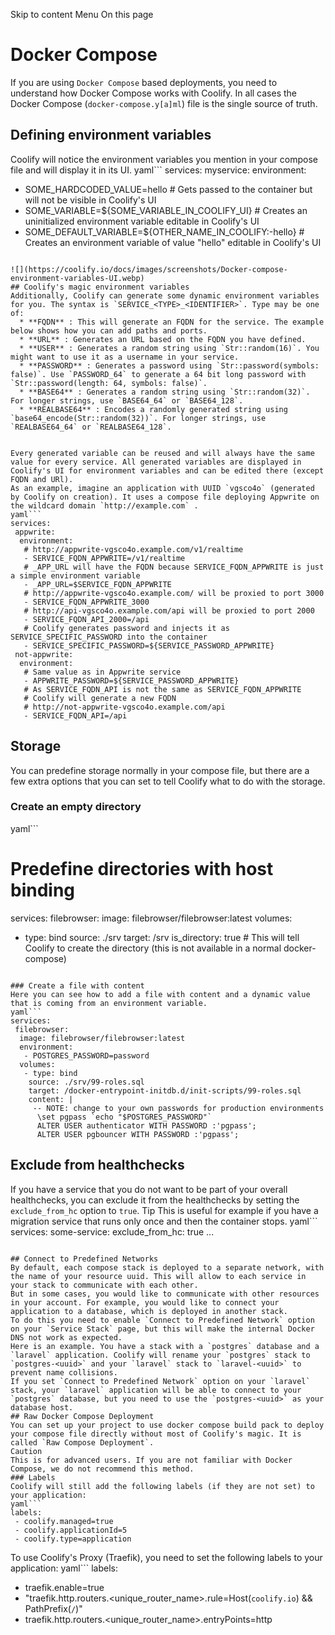 Skip to content
Menu
On this page
# Docker Compose ​
If you are using `Docker Compose` based deployments, you need to understand how Docker Compose works with Coolify.
In all cases the Docker Compose (`docker-compose.y[a]ml`) file is the single source of truth.
## Defining environment variables ​
Coolify will notice the environment variables you mention in your compose file and will display it in its UI.
yaml```
services:
 myservice:
  environment:
   - SOME_HARDCODED_VALUE=hello # Gets passed to the container but will not be visible in Coolify's UI
   - SOME_VARIABLE=${SOME_VARIABLE_IN_COOLIFY_UI} # Creates an uninitialized environment variable editable in Coolify's UI
   - SOME_DEFAULT_VARIABLE=${OTHER_NAME_IN_COOLIFY:-hello} # Creates an environment variable of value "hello" editable in Coolify's UI
```

![](https://coolify.io/docs/images/screenshots/Docker-compose-environment-variables-UI.webp)
## Coolify's magic environment variables ​
Additionally, Coolify can generate some dynamic environment variables for you. The syntax is `SERVICE_<TYPE>_<IDENTIFIER>`. Type may be one of:
  * **FQDN** : This will generate an FQDN for the service. The example below shows how you can add paths and ports.
  * **URL** : Generates an URL based on the FQDN you have defined.
  * **USER** : Generates a random string using `Str::random(16)`. You might want to use it as a username in your service.
  * **PASSWORD** : Generates a password using `Str::password(symbols: false)`. Use `PASSWORD_64` to generate a 64 bit long password with `Str::password(length: 64, symbols: false)`.
  * **BASE64** : Generates a random string using `Str::random(32)`. For longer strings, use `BASE64_64` or `BASE64_128`.
  * **REALBASE64** : Encodes a randomly generated string using `base64_encode(Str::random(32))`. For longer strings, use `REALBASE64_64` or `REALBASE64_128`.


Every generated variable can be reused and will always have the same value for every service. All generated variables are displayed in Coolify's UI for environment variables and can be edited there (except FQDN and URl).
As an example, imagine an application with UUID `vgsco4o` (generated by Coolify on creation). It uses a compose file deploying Appwrite on the wildcard domain `http://example.com` .
yaml```
services:
 appwrite:
  environment:
   # http://appwrite-vgsco4o.example.com/v1/realtime
   - SERVICE_FQDN_APPWRITE=/v1/realtime
   # _APP_URL will have the FQDN because SERVICE_FQDN_APPWRITE is just a simple environment variable
   - _APP_URL=$SERVICE_FQDN_APPWRITE
   # http://appwrite-vgsco4o.example.com/ will be proxied to port 3000
   - SERVICE_FQDN_APPWRITE_3000
   # http://api-vgsco4o.example.com/api will be proxied to port 2000
   - SERVICE_FQDN_API_2000=/api
   # Coolify generates password and injects it as SERVICE_SPECIFIC_PASSWORD into the container
   - SERVICE_SPECIFIC_PASSWORD=${SERVICE_PASSWORD_APPWRITE}
 not-appwrite:
  environment:
   # Same value as in Appwrite service
   - APPWRITE_PASSWORD=${SERVICE_PASSWORD_APPWRITE}
   # As SERVICE_FQDN_API is not the same as SERVICE_FQDN_APPWRITE
   # Coolify will generate a new FQDN
   # http://not-appwrite-vgsco4o.example.com/api
   - SERVICE_FQDN_API=/api
```

## Storage ​
You can predefine storage normally in your compose file, but there are a few extra options that you can set to tell Coolify what to do with the storage.
### Create an empty directory ​
yaml```
# Predefine directories with host binding
services:
 filebrowser:
  image: filebrowser/filebrowser:latest
  volumes:
   - type: bind
    source: ./srv
    target: /srv
    is_directory: true # This will tell Coolify to create the directory (this is not available in a normal docker-compose)
```

### Create a file with content ​
Here you can see how to add a file with content and a dynamic value that is coming from an environment variable.
yaml```
services:
 filebrowser:
  image: filebrowser/filebrowser:latest
  environment:
   - POSTGRES_PASSWORD=password
  volumes:
   - type: bind
    source: ./srv/99-roles.sql
    target: /docker-entrypoint-initdb.d/init-scripts/99-roles.sql
    content: |
     -- NOTE: change to your own passwords for production environments
      \set pgpass `echo "$POSTGRES_PASSWORD"`
      ALTER USER authenticator WITH PASSWORD :'pgpass';
      ALTER USER pgbouncer WITH PASSWORD :'pgpass';
```

## Exclude from healthchecks ​
If you have a service that you do not want to be part of your overall healthchecks, you can exclude it from the healthchecks by setting the `exclude_from_hc` option to `true`.
Tip
This is useful for example if you have a migration service that runs only once and then the container stops.
yaml```
services:
 some-service:
  exclude_from_hc: true
  ...
```

## Connect to Predefined Networks ​
By default, each compose stack is deployed to a separate network, with the name of your resource uuid. This will allow to each service in your stack to communicate with each other.
But in some cases, you would like to communicate with other resources in your account. For example, you would like to connect your application to a database, which is deployed in another stack.
To do this you need to enable `Connect to Predefined Network` option on your `Service Stack` page, but this will make the internal Docker DNS not work as expected.
Here is an example. You have a stack with a `postgres` database and a `laravel` application. Coolify will rename your `postgres` stack to `postgres-<uuid>` and your `laravel` stack to `laravel-<uuid>` to prevent name collisions.
If you set `Connect to Predefined Network` option on your `laravel` stack, your `laravel` application will be able to connect to your `postgres` database, but you need to use the `postgres-<uuid>` as your database host.
## Raw Docker Compose Deployment ​
You can set up your project to use docker compose build pack to deploy your compose file directly without most of Coolify's magic. It is called `Raw Compose Deployment`.
Caution
This is for advanced users. If you are not familiar with Docker Compose, we do not recommend this method.
### Labels ​
Coolify will still add the following labels (if they are not set) to your application:
yaml```
labels:
 - coolify.managed=true
 - coolify.applicationId=5
 - coolify.type=application
```

To use Coolify's Proxy (Traefik), you need to set the following labels to your application:
yaml```
labels:
 - traefik.enable=true
 - "traefik.http.routers.<unique_router_name>.rule=Host(`coolify.io`) && PathPrefix(`/`)"
 - traefik.http.routers.<unique_router_name>.entryPoints=http
```

